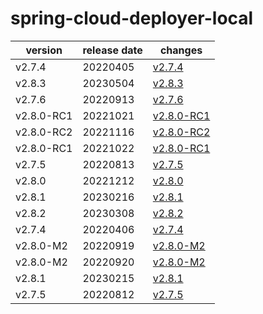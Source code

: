 # spring-cloud-deployer-local	


|version|release date|changes|
|---|---|---|
|v2.7.4|20220405|[v2.7.4](./v2.7.4-20220405.md)|
|v2.8.3|20230504|[v2.8.3](./v2.8.3-20230504.md)|
|v2.7.6|20220913|[v2.7.6](./v2.7.6-20220913.md)|
|v2.8.0-RC1|20221021|[v2.8.0-RC1](./v2.8.0-RC1-20221021.md)|
|v2.8.0-RC2|20221116|[v2.8.0-RC2](./v2.8.0-RC2-20221116.md)|
|v2.8.0-RC1|20221022|[v2.8.0-RC1](./v2.8.0-RC1-20221022.md)|
|v2.7.5|20220813|[v2.7.5](./v2.7.5-20220813.md)|
|v2.8.0|20221212|[v2.8.0](./v2.8.0-20221212.md)|
|v2.8.1|20230216|[v2.8.1](./v2.8.1-20230216.md)|
|v2.8.2|20230308|[v2.8.2](./v2.8.2-20230308.md)|
|v2.7.4|20220406|[v2.7.4](./v2.7.4-20220406.md)|
|v2.8.0-M2|20220919|[v2.8.0-M2](./v2.8.0-M2-20220919.md)|
|v2.8.0-M2|20220920|[v2.8.0-M2](./v2.8.0-M2-20220920.md)|
|v2.8.1|20230215|[v2.8.1](./v2.8.1-20230215.md)|
|v2.7.5|20220812|[v2.7.5](./v2.7.5-20220812.md)|
